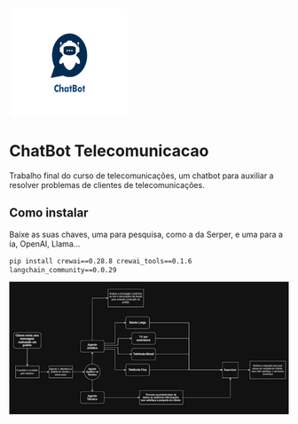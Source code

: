 <img src="assets/chatbot.png" alt="logo" id="imagem" width="215" height="200" style="border-radius: 15px;">

# ChatBot Telecomunicacao
Trabalho final do curso de telecomunicações, um chatbot para auxiliar a resolver problemas de clientes de telecomunicações. <br>

## Como instalar
Baixe as suas chaves, uma para pesquisa, como a da Serper, e uma para a ia, OpenAI, Llama...
```
pip install crewai==0.28.8 crewai_tools==0.1.6 langchain_community==0.0.29
```

<img src="assets/fluxograma.png" alt="logo" id="imagem" >

